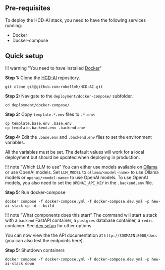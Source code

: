 ## Pre-requisites

To deploy the HCD-AI stack, you need to have the following services running:
* Docker
* Docker-compose

## Quick setup

!!! warning "You need to have installed [Docker](https://docs.docker.com/get-docker/)"

**Step 1:** Clone the [HCD-AI](https://github.com/robellmh/HCD-AI) repository.

```shell
git clone git@github.com:robellmh/HCD-AI.git
```

**Step 2:** Navigate to the `deployment/docker-compose/` subfolder.

```shell
cd deployment/docker-compose/
```

**Step 3:** Copy `template.*.env` files to `.*.env`:

```shell
cp template.base.env .base.env
cp template.backend.env .backend.env
```

**Step 4:** Edit the `.base.env` and `.backend.env` files to set the environment variables.

All the variables must be set. The default values will work for a local deployment but should
be updated when deploying in production.

!!! note "Which LLM to use"
    You can either use models available on [Ollama](https://ollama.com) or use OpenAI models.
    Set `LLM_MODEL` to `ollama/<model-name>` to use Ollama models or `openai/<model-name>` to use OpenAI models.
    To use OpenAI models, you also need to set the `OPENAI_API_KEY` in the `.backend.env` file.

**Step 5:** Run docker-compose

```shell
docker compose -f docker-compose.yml -f docker-compose.dev.yml -p hew-ai-stack up -d --build
```

!!! note "What components does this start"
    The command will start a stack with a `backend` FastAPI container, a `postgres` database container, a `redis` container. See [dev setup](./contribute/dev-setup.md) for other options

You can now view the the API documentation at
`http://$DOMAIN:8000/docs` (you can also test the endpoints here).

**Step 5:** Shutdown containers

```shell
docker compose -f docker-compose.yml -f docker-compose.dev.yml -p hew-ai-stack down
```
